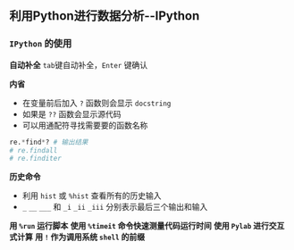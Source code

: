 ## 利用Python进行数据分析--IPython

### `IPython` 的使用

**自动补全**
`tab`键自动补全，`Enter` 键确认

**内省**
+ 在变量前后加入 `?` 函数则会显示 `docstring`
+ 如果是 `??` 函数会显示源代码
+ 可以用通配符寻找需要要的函数名称
```py
re.*find*? # 输出结果
# re.findall
# re.finditer
```

**历史命令**
+ 利用 `hist` 或 `%hist` 查看所有的历史输入
+ `_` `__` `___` 和 `_i` `_ii` `_iii` 分别表示最后三个输出和输入

**用 `%run` 运行脚本**
**使用 `%timeit` 命令快速测量代码运行时间**
**使用 `Pylab` 进行交互式计算**
**用 `!` 作为调用系统 `shell` 的前缀**
